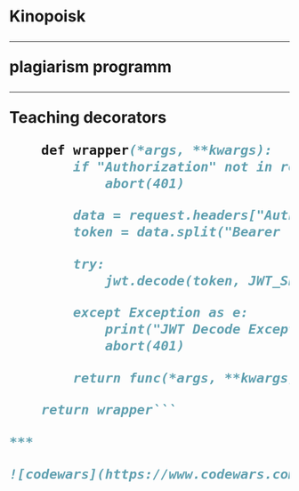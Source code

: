 <h1>Kinopoisk

***
plagiarism programm
***
Teaching decorators

```def auth_required(func):
    def wrapper(*args, **kwargs):
        if "Authorization" not in request.headers:
            abort(401)

        data = request.headers["Authorization"]
        token = data.split("Bearer ")[-1]

        try:
            jwt.decode(token, JWT_SECRET, algorithms=[JWT_ALGORITM])

        except Exception as e:
            print("JWT Decode Exception", e)
            abort(401)

        return func(*args, **kwargs)

    return wrapper```

***

![codewars](https://www.codewars.com/users/Ko4ak/badges/large)
